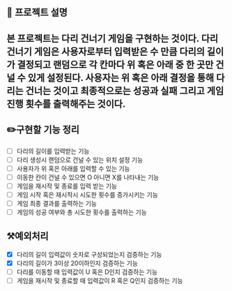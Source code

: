 ## 📕 프로젝트 설명
본 프로젝트는 다리 건너기 게임을 구현하는 것이다. 다리 건너기 게임은 사용자로부터 입력받은 수 만큼 다리의 길이가 결정되고
랜덤으로 각 칸마다 위 혹은 아래 중 한 곳만 건널 수 있게 설정된다. 사용자는 위 혹은 아래 결정을 통해 다리는 건너는 것이고 
최종적으로는 성공과 실패 그리고 게임 진행 횟수를 출력해주는 것이다.
---
## ✏️구현할 기능 정리
- [ ] 다리의 길이를 입력받는 기능
- [ ] 다리 생성시 랜덤으로 건널 수 있는 위치 설정 기능
- [ ] 사용자가 위 혹은 아래를 입력할 수 있는 기능
- [ ] 이동한 칸이 건널 수 있으면 O 아니면 X를 나타내는 기능
- [ ] 게임을 재시작 및 종료를 입력 받는 기능
- [ ] 게임 시작 혹은 재시작시 시도한 횟수를 증가시키는 기능
- [ ] 게임 최종 결과를 출력하는 기능
- [ ] 게임의 성공 여부와 총 시도한 횟수를 출력하는 기능

## ⚒️예외처리
- [x] 다리의 길이 입력값이 숫자로 구성되었는지 검증하는 기능
- [x] 다리의 길이가 3이상 20이하인지 검증하는 기능
- [ ] 다리를 이동할 때 입력값이 U 혹은 D인지 검증하는 기능
- [ ] 게임을 재시작 및 종료할 때 입력값이 R 혹은 Q인지 검증하는 기능
